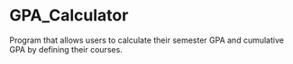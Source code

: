 # GPA_Calculator
Program that allows users to calculate their semester GPA and cumulative GPA by defining their courses.
